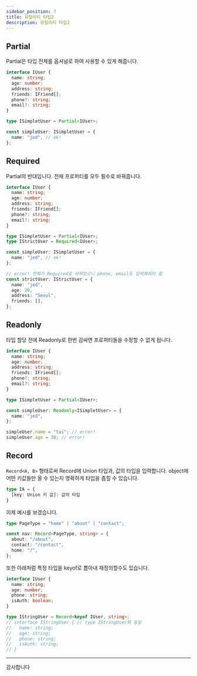 ```yaml
---
sidebar_position: 7
title: 유틸리티 타입2
description: 유틸리티 타입2
---
```


<head>
  <meta name="title" content="Advanced 학습 | 기초부터 시작하는 타입스크립트" data-rh="true" />
  <meta name="description" content="유틸리티 타입2" data-rh="true" />
  <meta property="og:title" content="Advanced 학습 | 기초부터 시작하는 타입스크립트" data-rh="true" />
  <meta property="og:description" content="유틸리티 타입2" data-rh="true" />
</head>

## Partial

Partial은 타입 전체를 옵셔널로 하여 사용할 수 있게 해줍니다.

```ts
interface IUser {
  name: string;
  age: number;
  address: string;
  friends: IFriend[];
  phone?: string;
  email?: string;
}

type ISimpletUser = Partial<IUser>;

const simpleUser: ISimpletUser = {
  name: "jed", // ok!
};
```

## Required

Partial의 반대입니다. 전체 프로퍼티를 모두 필수로 바꿔줍니다.

```ts
interface IUser {
  name: string;
  age: number;
  address: string;
  friends: IFriend[];
  phone?: string;
  email?: string;
}

type ISimpletUser = Partial<IUser>;
type IStrictUser = Required<IUser>;

const simpleUser: ISimpletUser = {
  name: "jed", // ok!
};

// error! 전체가 Required로 바뀌었으니 phone, email도 입력해줘야 함
const strictUser: IStrictUser = {
  name: "jed",
  age: 30,
  address: "Seoul",
  friends: [],
};
```

## Readonly

타입 할당 전에 Readonly로 한번 감싸면 프로퍼티들을 수정할 수 없게 됩니다.

```ts
interface IUser {
  name: string;
  age: number;
  address: string;
  friends: IFriend[];
  phone?: string;
  email?: string;
}

type ISimpletUser = Partial<IUser>;

const simpleUser: Readonly<ISimpletUser> = {
  name: "jed",
};

simpleUser.name = "tai"; // error!
simpleUser.age = 30; // error!
```

## Record

`Record<A, B>` 형태로써 Record에 Union 타입과, 값의 타입을 입력합니다.
object에 어떤 키값들만 올 수 있는지 명확하게 타입을 좁힐 수 있습니다.

```ts
type IA = {
  [key: Union 키 값]: 값의 타입
}
```

이제 예시를 보겠습니다.

```ts
type PageType = "home" | "about" | "contact";

const nav: Record<PageType, string> = {
  about: "/about",
  contact: "/contact",
  home: "/",
};
```

또한 아래처럼 특정 타입을 keyof로 뽑아내 재정의할수도 있습니다.

```ts
interface IUser {
  name: string;
  age: number;
  phone: string;
  isAuth: boolean;
}

type IStringUser = Record<keyof IUser, string>;
// interface IStringUser { // type IStringUser와 동일
//   name: string;
//   age: string;
//   phone: string;
//   isAuth: string;
// }
```

---

감사합니다
